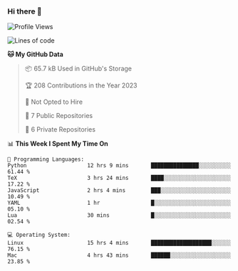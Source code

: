 ### Hi there 👋

<!--
**huayuan4396/huayuan4396** is a ✨ _special_ ✨ repository because its `README.md` (this file) appears on your GitHub profile.

Here are some ideas to get you started:

- 🔭 I’m currently working on ...
- 🌱 I’m currently learning ...
- 👯 I’m looking to collaborate on ...
- 🤔 I’m looking for help with ...
- 💬 Ask me about ...
- 📫 How to reach me: ...
- 😄 Pronouns: ...
- ⚡ Fun fact: ...
-->

<!--START_SECTION:waka-->
![Profile Views](http://img.shields.io/badge/Profile%20Views-0-blue)

![Lines of code](https://img.shields.io/badge/From%20Hello%20World%20I%27ve%20Written-184.9%20thousand%20lines%20of%20code-blue)

**🐱 My GitHub Data** 

> 📦 65.7 kB Used in GitHub's Storage 
 > 
> 🏆 208 Contributions in the Year 2023
 > 
> 🚫 Not Opted to Hire
 > 
> 📜 7 Public Repositories 
 > 
> 🔑 6 Private Repositories 
 > 
📊 **This Week I Spent My Time On** 

```text
💬 Programming Languages: 
Python                   12 hrs 9 mins       ███████████████░░░░░░░░░░   61.44 % 
TeX                      3 hrs 24 mins       ████░░░░░░░░░░░░░░░░░░░░░   17.22 % 
JavaScript               2 hrs 4 mins        ███░░░░░░░░░░░░░░░░░░░░░░   10.49 % 
YAML                     1 hr                █░░░░░░░░░░░░░░░░░░░░░░░░   05.10 % 
Lua                      30 mins             █░░░░░░░░░░░░░░░░░░░░░░░░   02.54 % 

💻 Operating System: 
Linux                    15 hrs 4 mins       ███████████████████░░░░░░   76.15 % 
Mac                      4 hrs 43 mins       ██████░░░░░░░░░░░░░░░░░░░   23.85 % 
```


<!--END_SECTION:waka-->
